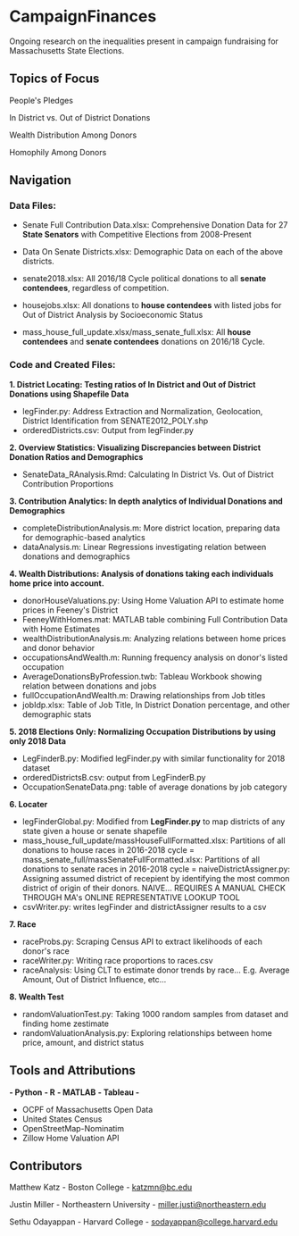 # CampaignFinances
Ongoing research on the inequalities present in campaign fundraising for Massachusetts State Elections.

## Topics of Focus
People's Pledges
  
In District vs. Out of District Donations
  
Wealth Distribution Among Donors

Homophily Among Donors

## Navigation
### Data Files:
- Senate Full Contribution Data.xlsx: Comprehensive Donation Data for 27 **State Senators** with Competitive Elections from 2008-Present

- Data On Senate Districts.xlsx: Demographic Data on each of the above districts.

- senate2018.xlsx: All 2016/18 Cycle political donations to all **senate contendees**, regardless of competition.

- housejobs.xlsx: All donations to **house contendees** with listed jobs for Out of District Analysis by Socioeconomic Status

- mass_house_full_update.xlsx/mass_senate_full.xlsx: All **house contendees** and **senate contendees** donations on 2016/18 Cycle.

### Code and Created Files:
**1. District Locating: Testing ratios of In District and Out of District Donations using Shapefile Data**
- legFinder.py: Address Extraction and Normalization, Geolocation, District Identification from SENATE2012_POLY.shp
- orderedDistricts.csv: Output from legFinder.py 

**2. Overview Statistics: Visualizing Discrepancies between District Donation Ratios and Demographics**
- SenateData_RAnalysis.Rmd: Calculating In District Vs. Out of District Contribution Proportions

**3. Contribution Analytics: In depth analytics of Individual Donations and Demographics**
- completeDistributionAnalysis.m: More district location, preparing data for demographic-based analytics
- dataAnalysis.m: Linear Regressions investigating relation between donations and demographics

**4. Wealth Distributions: Analysis of donations taking each individuals home price into account.**
- donorHouseValuations.py: Using Home Valuation API to estimate home prices in Feeney's District
- FeeneyWithHomes.mat: MATLAB table combining Full Contribution Data with Home Estimates
- wealthDistributionAnalysis.m: Analyzing relations between home prices and donor behavior
- occupationsAndWealth.m: Running frequency analysis on donor's listed occupation
- AverageDonationsByProfession.twb: Tableau Workbook showing relation between donations and jobs
- fullOccupationAndWealth.m: Drawing relationships from Job titles
- jobIdp.xlsx: Table of Job Title, In District Donation percentage, and other demographic stats

**5. 2018 Elections Only: Normalizing Occupation Distributions by using only 2018 Data**
- LegFinderB.py: Modified legFinder.py with similar functionality for 2018 dataset
- orderedDistrictsB.csv: output from LegFinderB.py
- OccupationSenateData.png: table of average donations by job category

**6. Locater**
- legFinderGlobal.py: Modified from **LegFinder.py** to map districts of any state given a house or senate shapefile
- mass_house_full_update/massHouseFullFormatted.xlsx: Partitions of all donations to house races in 2016-2018 cycle
= mass_senate_full/massSenateFullFormatted.xlsx: Partitions of all donations to senate races in 2016-2018 cycle
= naiveDistrictAssigner.py: Assigning assumed district of recepient by identifying the most common district of origin of their donors. NAIVE... REQUIRES A MANUAL CHECK THROUGH MA's ONLINE REPRESENTATIVE LOOKUP TOOL
- csvWriter.py: writes legFinder and districtAssigner results to a csv

**7. Race**
- raceProbs.py: Scraping Census API to extract likelihoods of each donor's race
- raceWriter.py: Writing race proportions to races.csv
- raceAnalysis: Using CLT to estimate donor trends by race... E.g. Average Amount, Out of District Influence, etc...

**8. Wealth Test**
- randomValuationTest.py: Taking 1000 random samples from dataset and finding home zestimate
- randomValuationAnalysis.py: Exploring relationships between home price, amount, and district status

## Tools and Attributions

**- Python**
**- R**
**- MATLAB**
**- Tableau -**
- OCPF of Massachusetts Open Data
- United States Census
- OpenStreetMap-Nominatim
- Zillow Home Valuation API






## Contributors
Matthew Katz - Boston College - katzmn@bc.edu

Justin Miller - Northeastern University - miller.justi@northeastern.edu

Sethu Odayappan - Harvard College - sodayappan@college.harvard.edu
